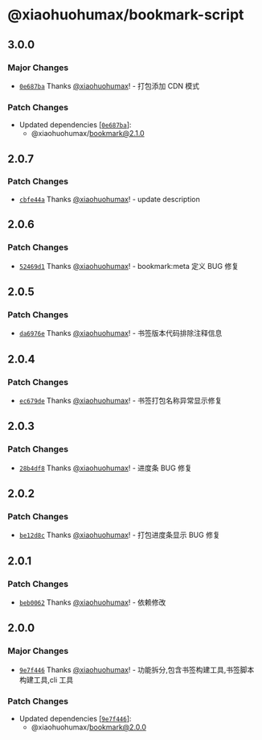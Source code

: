 # @xiaohuohumax/bookmark-script

## 3.0.0

### Major Changes

- [`0e687ba`](https://github.com/xiaohuohumax/bookmark-script-builder/commit/0e687bab07d065a4888ed35c2daf4e31135a3ec2) Thanks [@xiaohuohumax](https://github.com/xiaohuohumax)! - 打包添加 CDN 模式

### Patch Changes

- Updated dependencies [[`0e687ba`](https://github.com/xiaohuohumax/bookmark-script-builder/commit/0e687bab07d065a4888ed35c2daf4e31135a3ec2)]:
  - @xiaohuohumax/bookmark@2.1.0

## 2.0.7

### Patch Changes

- [`cbfe44a`](https://github.com/xiaohuohumax/bookmark-script-builder/commit/cbfe44acbcd8a3f11842755221f37170f812b53f) Thanks [@xiaohuohumax](https://github.com/xiaohuohumax)! - update description

## 2.0.6

### Patch Changes

- [`52469d1`](https://github.com/xiaohuohumax/bookmark-script-builder/commit/52469d1082658089f5a72367392a7e35b8da52a9) Thanks [@xiaohuohumax](https://github.com/xiaohuohumax)! - bookmark:meta 定义 BUG 修复

## 2.0.5

### Patch Changes

- [`da6976e`](https://github.com/xiaohuohumax/bookmark-script-builder/commit/da6976e7284fbbc62b4e2d26901642b076185792) Thanks [@xiaohuohumax](https://github.com/xiaohuohumax)! - 书签版本代码排除注释信息

## 2.0.4

### Patch Changes

- [`ec679de`](https://github.com/xiaohuohumax/bookmark-script-builder/commit/ec679de53c0f0faf371460050de5a4ed74da0948) Thanks [@xiaohuohumax](https://github.com/xiaohuohumax)! - 书签打包名称异常显示修复

## 2.0.3

### Patch Changes

- [`28b4df8`](https://github.com/xiaohuohumax/bookmark-script-builder/commit/28b4df8d44c818bcb2ba95bb26db380ec7d2164c) Thanks [@xiaohuohumax](https://github.com/xiaohuohumax)! - 进度条 BUG 修复

## 2.0.2

### Patch Changes

- [`be12d8c`](https://github.com/xiaohuohumax/bookmark-script-builder/commit/be12d8c11968d5762ddf9b006d3caf4f556a7d0f) Thanks [@xiaohuohumax](https://github.com/xiaohuohumax)! - 打包进度条显示 BUG 修复

## 2.0.1

### Patch Changes

- [`beb0062`](https://github.com/xiaohuohumax/bookmark-script-builder/commit/beb0062c7674cb753b6bbe3e248a54d4dd792e6f) Thanks [@xiaohuohumax](https://github.com/xiaohuohumax)! - 依赖修改

## 2.0.0

### Major Changes

- [`9e7f446`](https://github.com/xiaohuohumax/bookmark-script-builder/commit/9e7f4462cc97eca0346c1be01659912e7d8de0f9) Thanks [@xiaohuohumax](https://github.com/xiaohuohumax)! - 功能拆分,包含书签构建工具,书签脚本构建工具,cli 工具

### Patch Changes

- Updated dependencies [[`9e7f446`](https://github.com/xiaohuohumax/bookmark-script-builder/commit/9e7f4462cc97eca0346c1be01659912e7d8de0f9)]:
  - @xiaohuohumax/bookmark@2.0.0
